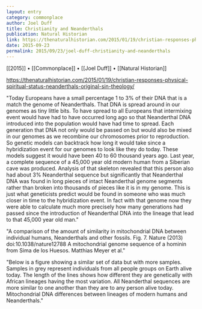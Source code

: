 ```yaml
---
layout: entry
category: commonplace
author: Joel Duff
title: Christianity and Neanderthals
publication: Natural Historian
link: https://thenaturalhistorian.com/2015/01/19/christian-responses-physical-spiritual-status-neanderthals-original-sin-theology/
date: 2015-09-23
permalink: 2015/09/23/joel-duff-christianity-and-neanderthals
---
```


[[2015]] • [[Commonplace]] • [[Joel Duff]] • [[Natural Historian]]

https://thenaturalhistorian.com/2015/01/19/christian-responses-physical-spiritual-status-neanderthals-original-sin-theology/

"Today Europeans have a small percentage 1 to 3% of their DNA that is a match the genome of Neanderthals. That DNA is spread around in our genomes as tiny little bits. To have spread to all Europeans that intermixing event would have had to have occurred long ago so that Neanderthal DNA introduced into the population would have had time to spread. Each generation that DNA not only would be passed on but would also be mixed in our genomes as we recombine our chromosomes prior to reproduction. So genetic models can backtrack how long it would take since a hybridization event for our genomes to look like they do today. These models suggest it would have been 40 to 60 thousand years ago. Last year, a complete sequence of a 45,000 year old modern human from a Siberian cave was produced. Analysis of that skeleton revealed that this person also had about 3% Neanderthal sequence but significantly that Neanderthal DNA was found in long pieces of intact Neanderthal genome segments rather than broken into thousands of pieces like it is in my genome. This is just what geneticists predict would be found in someone who was much closer in time to the hybridization event. In fact with that genome now they were able to calculate much more precisely how many generations had passed since the introduction of Neanderthal DNA into the lineage that lead to that 45,000 year old man."

"A comparison of the amount of similarity in mitochondrial DNA between individual humans, Neanderthals and other fossils. Fig. 7. Nature (2013) doi:10.1038/nature12788 A mitochondrial genome sequence of a hominin from Sima de los Huesos. Matthias Meyer et al."

"Below is a figure showing a similar set of data but with more samples. Samples in grey represent individuals from all people groups on Earth alive today. The length of the lines shows how different they are genetically with African lineages having the most variation. All Neanderthal sequences are more similar to one another than they are to any person alive today. Mitochondrial DNA differences between lineages of modern humans and Neanderthals."
